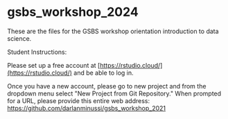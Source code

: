 # gsbs_workshop_2024

These are the files for the GSBS workshop orientation introduction to data science.

Student Instructions:

Please set up a free account at [https://rstudio.cloud/](https://rstudio.cloud/) and be able to log in.

Once you have a new account, please go to new project and from the dropdown menu select "New Project from Git Repository." When prompted for a URL, please provide this entire web address: https://github.com/darlanminussi/gsbs_workshop_2021
